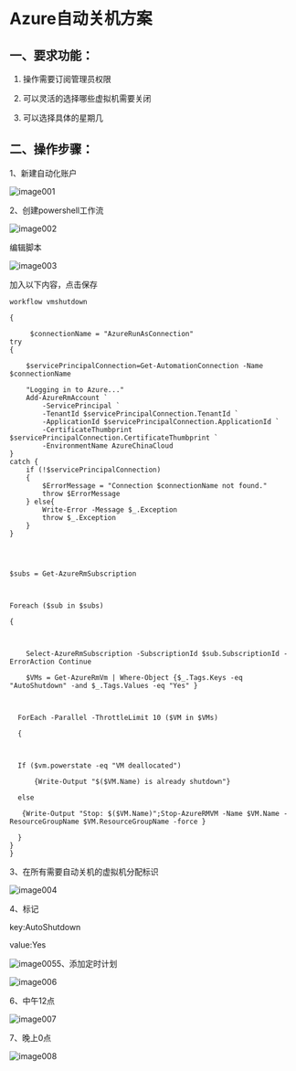 # Azure自动关机方案

## 一、要求功能：

1. 操作需要订阅管理员权限

2. 可以灵活的选择哪些虚拟机需要关闭

3. 可以选择具体的星期几 

## 二、操作步骤：

 1、新建自动化账户

 ![image001](./images/image001.png)

2、创建powershell工作流

![image002](./images/image002.png)

 

编辑脚本

![image003](./images/image003.png)

加入以下内容，点击保存

```
workflow vmshutdown
 
{
 
     $connectionName = "AzureRunAsConnection"
try
{
 
    $servicePrincipalConnection=Get-AutomationConnection -Name $connectionName
 
    "Logging in to Azure..."
    Add-AzureRmAccount `
        -ServicePrincipal `
        -TenantId $servicePrincipalConnection.TenantId `
        -ApplicationId $servicePrincipalConnection.ApplicationId `
        -CertificateThumbprint $servicePrincipalConnection.CertificateThumbprint `
        -EnvironmentName AzureChinaCloud
}
catch {
    if (!$servicePrincipalConnection)
    {
        $ErrorMessage = "Connection $connectionName not found."
        throw $ErrorMessage
    } else{
        Write-Error -Message $_.Exception
        throw $_.Exception
    }
}
 
 
 
 
$subs = Get-AzureRmSubscription
 
 
 
Foreach ($sub in $subs)
 
{
 
 
 
    Select-AzureRmSubscription -SubscriptionId $sub.SubscriptionId -ErrorAction Continue
 
    $VMs = Get-AzureRmVm | Where-Object {$_.Tags.Keys -eq "AutoShutdown" -and $_.Tags.Values -eq "Yes" }
 
 
 
  ForEach -Parallel -ThrottleLimit 10 ($VM in $VMs)
 
  {
 
 
 
  If ($vm.powerstate -eq "VM deallocated")
 
      {Write-Output "$($VM.Name) is already shutdown"}
 
  else
 
   {Write-Output "Stop: $($VM.Name)";Stop-AzureRMVM -Name $VM.Name -ResourceGroupName $VM.ResourceGroupName -force }
 
  }
}
}

```

 

 

3、在所有需要自动关机的虚拟机分配标识

![image004](./images/image004.png)

 

4、标记

key:AutoShutdown

value:Yes

![image005](./images/image005.png)5、添加定时计划

![image006](./images/image006.png)

6、中午12点

![image007](./images/image007.png)

7、晚上0点



![image008](./images/image008.png) 

 